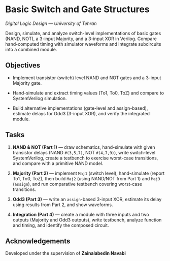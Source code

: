 ﻿# Basic Switch and Gate Structures

_Digital Logic Design — University of Tehran_

Design, simulate, and analyze switch-level implementations of basic gates (NAND, NOT), a 3-input Majority, and a 3-input XOR in Verilog. Compare hand-computed timing with simulator waveforms and integrate subcircuits into a combined module.

## Objectives

-   Implement transistor (switch) level NAND and NOT gates and a 3-input Majority gate.
    
-   Hand-simulate and extract timing values (To1, To0, ToZ) and compare to SystemVerilog simulation.
    
-   Build alternative implementations (gate-level and assign-based), estimate delays for Odd3 (3-input XOR), and verify the integrated module.
    

## Tasks

1.  **NAND & NOT (Part 1)** — draw schematics, hand-simulate with given transistor delays (NAND `#(3,5,7)`, NOT `#(4,7,9)`), write switch-level SystemVerilog, create a testbench to exercise worst-case transitions, and compare with a primitive NAND model.
    
2.  **Majority (Part 2)** — implement `Maj1` (switch level), hand-simulate (report To1, To0, ToZ), then build `Maj2` (using NAND/NOT from Part 1) and `Maj3` (`assign`), and run comparative testbench covering worst-case transitions.
    
3.  **Odd3 (Part 3)** — write an `assign`-based 3-input XOR, estimate its delay using results from Part 2, and show waveforms.
    
4.  **Integration (Part 4)** — create a module with three inputs and two outputs (Majority and Odd3 outputs), write testbench, analyze function and timing, and identify the composed circuit.
    

## Acknowledgements

Developed under the supervision of **Zainalabedin Navabi**
